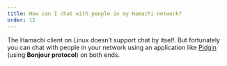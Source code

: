 ```yaml
---
title: How can I chat with people in my Hamachi network?
order: 12
---
```

The Hamachi client on Linux doesn’t support chat by itself. But fortunately you can chat with people in your network using an application like <a href="https://www.pidgin.im" target="_blank">Pidgin</a> (using **Bonjour protocol**) on both ends.
